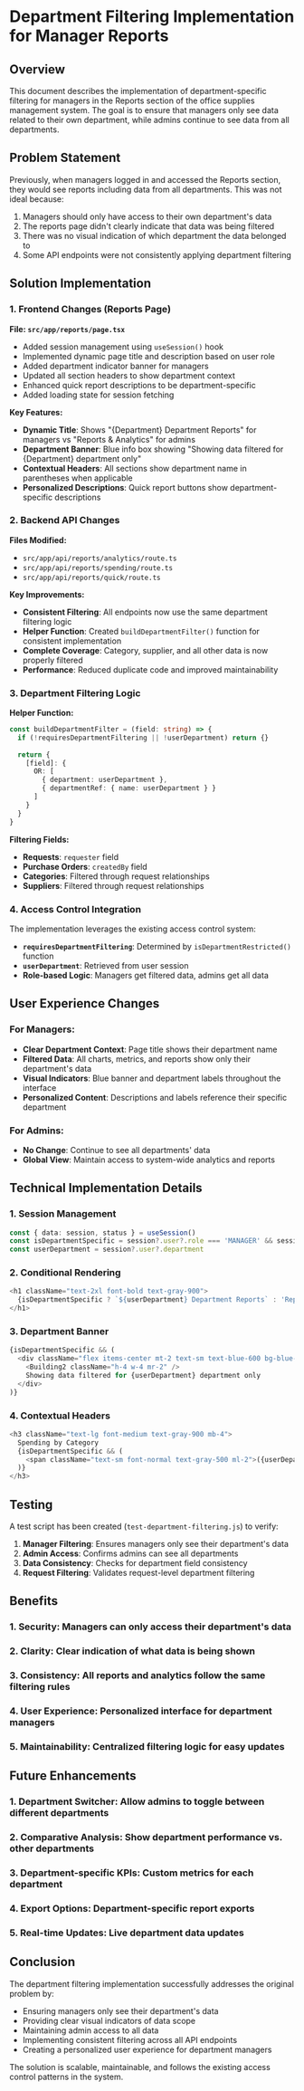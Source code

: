 # Department Filtering Implementation for Manager Reports

## Overview

This document describes the implementation of department-specific filtering for managers in the Reports section of the office supplies management system. The goal is to ensure that managers only see data related to their own department, while admins continue to see data from all departments.

## Problem Statement

Previously, when managers logged in and accessed the Reports section, they would see reports including data from all departments. This was not ideal because:

1. Managers should only have access to their own department's data
2. The reports page didn't clearly indicate that data was being filtered
3. There was no visual indication of which department the data belonged to
4. Some API endpoints were not consistently applying department filtering

## Solution Implementation

### 1. Frontend Changes (Reports Page)

**File: `src/app/reports/page.tsx`**

- Added session management using `useSession()` hook
- Implemented dynamic page title and description based on user role
- Added department indicator banner for managers
- Updated all section headers to show department context
- Enhanced quick report descriptions to be department-specific
- Added loading state for session fetching

**Key Features:**
- **Dynamic Title**: Shows "{Department} Department Reports" for managers vs "Reports & Analytics" for admins
- **Department Banner**: Blue info box showing "Showing data filtered for {Department} department only"
- **Contextual Headers**: All sections show department name in parentheses when applicable
- **Personalized Descriptions**: Quick report buttons show department-specific descriptions

### 2. Backend API Changes

**Files Modified:**
- `src/app/api/reports/analytics/route.ts`
- `src/app/api/reports/spending/route.ts`
- `src/app/api/reports/quick/route.ts`

**Key Improvements:**
- **Consistent Filtering**: All endpoints now use the same department filtering logic
- **Helper Function**: Created `buildDepartmentFilter()` function for consistent implementation
- **Complete Coverage**: Category, supplier, and all other data is now properly filtered
- **Performance**: Reduced duplicate code and improved maintainability

### 3. Department Filtering Logic

**Helper Function:**
```typescript
const buildDepartmentFilter = (field: string) => {
  if (!requiresDepartmentFiltering || !userDepartment) return {}
  
  return {
    [field]: {
      OR: [
        { department: userDepartment },
        { departmentRef: { name: userDepartment } }
      ]
    }
  }
}
```

**Filtering Fields:**
- **Requests**: `requester` field
- **Purchase Orders**: `createdBy` field
- **Categories**: Filtered through request relationships
- **Suppliers**: Filtered through request relationships

### 4. Access Control Integration

The implementation leverages the existing access control system:

- **`requiresDepartmentFiltering`**: Determined by `isDepartmentRestricted()` function
- **`userDepartment`**: Retrieved from user session
- **Role-based Logic**: Managers get filtered data, admins get all data

## User Experience Changes

### For Managers:
- **Clear Department Context**: Page title shows their department name
- **Filtered Data**: All charts, metrics, and reports show only their department's data
- **Visual Indicators**: Blue banner and department labels throughout the interface
- **Personalized Content**: Descriptions and labels reference their specific department

### For Admins:
- **No Change**: Continue to see all departments' data
- **Global View**: Maintain access to system-wide analytics and reports

## Technical Implementation Details

### 1. Session Management
```typescript
const { data: session, status } = useSession()
const isDepartmentSpecific = session?.user?.role === 'MANAGER' && session?.user?.department
const userDepartment = session?.user?.department
```

### 2. Conditional Rendering
```typescript
<h1 className="text-2xl font-bold text-gray-900">
  {isDepartmentSpecific ? `${userDepartment} Department Reports` : 'Reports & Analytics'}
</h1>
```

### 3. Department Banner
```typescript
{isDepartmentSpecific && (
  <div className="flex items-center mt-2 text-sm text-blue-600 bg-blue-50 px-3 py-2 rounded-md">
    <Building2 className="h-4 w-4 mr-2" />
    Showing data filtered for {userDepartment} department only
  </div>
)}
```

### 4. Contextual Headers
```typescript
<h3 className="text-lg font-medium text-gray-900 mb-4">
  Spending by Category
  {isDepartmentSpecific && (
    <span className="text-sm font-normal text-gray-500 ml-2">({userDepartment})</span>
  )}
</h3>
```

## Testing

A test script has been created (`test-department-filtering.js`) to verify:

1. **Manager Filtering**: Ensures managers only see their department's data
2. **Admin Access**: Confirms admins can see all departments
3. **Data Consistency**: Checks for department field consistency
4. **Request Filtering**: Validates request-level department filtering

## Benefits

### 1. **Security**: Managers can only access their department's data
### 2. **Clarity**: Clear indication of what data is being shown
### 3. **Consistency**: All reports and analytics follow the same filtering rules
### 4. **User Experience**: Personalized interface for department managers
### 5. **Maintainability**: Centralized filtering logic for easy updates

## Future Enhancements

### 1. **Department Switcher**: Allow admins to toggle between different departments
### 2. **Comparative Analysis**: Show department performance vs. other departments
### 3. **Department-specific KPIs**: Custom metrics for each department
### 4. **Export Options**: Department-specific report exports
### 5. **Real-time Updates**: Live department data updates

## Conclusion

The department filtering implementation successfully addresses the original problem by:

- Ensuring managers only see their department's data
- Providing clear visual indicators of data scope
- Maintaining admin access to all data
- Implementing consistent filtering across all API endpoints
- Creating a personalized user experience for department managers

The solution is scalable, maintainable, and follows the existing access control patterns in the system.

